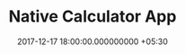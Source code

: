 ---
title: Native Calculator App
page_name: calculatorapp
category: electron
short_description: An installable calculator app
dest: https://github.com/mukilane/projects/tree/master/electron/Calculator
color: indigo-600
tag:
- Electron
- Native App
image: "/assets/projects/calculatorapp.jpg"
languages:
- Electron
- AngularJS
- HTML
- MathJS
description: 'A cross-platform Calculator app built using the Electron framework and  AngularJS.
  It has its own window controls and can be installed on Windows,  Mac and Linux.

'
features:
- Cross Platform
- Has all the scientific functions
date: 2017-12-17 18:00:00.000000000 +05:30
permalink: "/project/calculatorapp.html"
layout: project
---